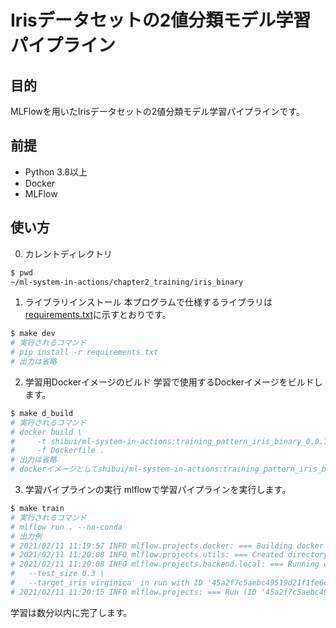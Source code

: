 # Irisデータセットの2値分類モデル学習パイプライン

## 目的

MLFlowを用いたIrisデータセットの2値分類モデル学習パイプラインです。

## 前提

- Python 3.8以上
- Docker
- MLFlow

## 使い方

0. カレントディレクトリ

```sh
$ pwd
~/ml-system-in-actions/chapter2_training/iris_binary
```

1. ライブラリインストール
本プログラムで仕様するライブラリは[requirements.txt](./requirements.txt)に示すとおりです。

```sh
$ make dev
# 実行されるコマンド
# pip install -r requirements.txt
# 出力は省略
```


2. 学習用Dockerイメージのビルド
学習で使用するDockerイメージをビルドします。

```sh
$ make d_build
# 実行されるコマンド
# docker build \
#     -t shibui/ml-system-in-actions:training_pattern_iris_binary_0.0.1 \
#     -f Dockerfile .
# 出力は省略
# dockerイメージとしてshibui/ml-system-in-actions:training_pattern_iris_binary_0.0.1がビルドされます。
```

3. 学習パイプラインの実行
mlflowで学習パイプラインを実行します。

```sh
$ make train
# 実行されるコマンド
# mlflow run . --no-conda
# 出力例
# 2021/02/11 11:19:57 INFO mlflow.projects.docker: === Building docker image iris_binary:6fa928e ===
# 2021/02/11 11:20:08 INFO mlflow.projects.utils: === Created directory /var/folders/v8/bvkzgn8j1ws6y76t4z5nt6280000gn/T/tmptboh_ho_ for downloading remote URIs passed to arguments of type 'path' ===
# 2021/02/11 11:20:08 INFO mlflow.projects.backend.local: === Running command 'docker run --rm -v ~/book/ml-system-in-actions/chapter2_training/iris_binary/mlruns:/mlflow/tmp/mlruns -v ~/book/ml-system-in-actions/chapter2_training_patterns/iris_binary/mlruns/0/45a2f7c5aebc49519d21f1fe6e2033c7/artifacts:~/book/ml-system-in-actions/chapter2_training_patterns/iris_binary/mlruns/0/45a2f7c5aebc49519d21f1fe6e2033c7/artifacts -e MLFLOW_RUN_ID=45a2f7c5aebc49519d21f1fe6e2033c7 -e MLFLOW_TRACKING_URI=file:///mlflow/tmp/mlruns -e MLFLOW_EXPERIMENT_ID=0 iris_binary:6fa928e python -m iris_train \
#   --test_size 0.3 \
#   --target_iris virginica' in run with ID '45a2f7c5aebc49519d21f1fe6e2033c7' ===
# 2021/02/11 11:20:15 INFO mlflow.projects: === Run (ID '45a2f7c5aebc49519d21f1fe6e2033c7') succeeded ===
```

学習は数分以内に完了します。


